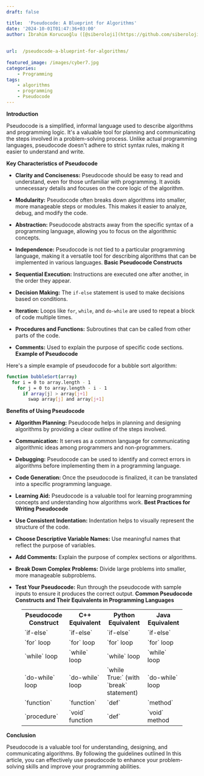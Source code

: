 ```yaml
---
draft: false

title:  'Pseudocode: A Blueprint for Algorithms'
date: '2024-10-01T01:47:36+03:00'
author: İbrahim Korucuoğlu ([@siberoloji](https://github.com/siberoloji))
 
 
url:  /pseudocode-a-blueprint-for-algorithms/
 
featured_image: /images/cyber7.jpg
categories:
    - Programming
tags:
    - algorithms
    - programming
    - Pseudocode
---
```



**Introduction**



Pseudocode is a simplified, informal language used to describe algorithms and programming logic. It's a valuable tool for planning and communicating the steps involved in a problem-solving process. Unlike actual programming languages, pseudocode doesn't adhere to strict syntax rules, making it easier to understand and write.



**Key Characteristics of Pseudocode**


* **Clarity and Conciseness:** Pseudocode should be easy to read and understand, even for those unfamiliar with programming. It avoids unnecessary details and focuses on the core logic of the algorithm.

* **Modularity:** Pseudocode often breaks down algorithms into smaller, more manageable steps or modules. This makes it easier to analyze, debug, and modify the code.

* **Abstraction:** Pseudocode abstracts away from the specific syntax of a programming language, allowing you to focus on the algorithmic concepts.

* **Independence:** Pseudocode is not tied to a particular programming language, making it a versatile tool for describing algorithms that can be implemented in various languages.
**Basic Pseudocode Constructs**


* **Sequential Execution:** Instructions are executed one after another, in the order they appear.

* **Decision Making:** The `if-else` statement is used to make decisions based on conditions.

* **Iteration:** Loops like `for`, `while`, and `do-while` are used to repeat a block of code multiple times.

* **Procedures and Functions:** Subroutines that can be called from other parts of the code.

* **Comments:** Used to explain the purpose of specific code sections.
**Example of Pseudocode**



Here's a simple example of pseudocode for a bubble sort algorithm:


```bash
function bubbleSort(array)
  for i = 0 to array.length - 1
    for j = 0 to array.length - i - 1
      if array[j] > array[j+1]
        swap array[j] and array[j+1]
```



**Benefits of Using Pseudocode**


* **Algorithm Planning:** Pseudocode helps in planning and designing algorithms by providing a clear outline of the steps involved.

* **Communication:** It serves as a common language for communicating algorithmic ideas among programmers and non-programmers.

* **Debugging:** Pseudocode can be used to identify and correct errors in algorithms before implementing them in a programming language.

* **Code Generation:** Once the pseudocode is finalized, it can be translated into a specific programming language.

* **Learning Aid:** Pseudocode is a valuable tool for learning programming concepts and understanding how algorithms work.
**Best Practices for Writing Pseudocode**


* **Use Consistent Indentation:** Indentation helps to visually represent the structure of the code.

* **Choose Descriptive Variable Names:** Use meaningful names that reflect the purpose of variables.

* **Add Comments:** Explain the purpose of complex sections or algorithms.

* **Break Down Complex Problems:** Divide large problems into smaller, more manageable subproblems.

* **Test Your Pseudocode:** Run through the pseudocode with sample inputs to ensure it produces the correct output.
**Common Pseudocode Constructs and Their Equivalents in Programming Languages**


<!-- wp:table -->
<figure class="wp-block-table"><table class="has-fixed-layout"><tbody><tr><th>Pseudocode Construct</th><th>C++ Equivalent</th><th>Python Equivalent</th><th>Java Equivalent</th></tr><tr><td>`if-else`</td><td>`if-else`</td><td>`if-else`</td><td>`if-else`</td></tr><tr><td>`for` loop</td><td>`for` loop</td><td>`for` loop</td><td>`for` loop</td></tr><tr><td>`while` loop</td><td>`while` loop</td><td>`while` loop</td><td>`while` loop</td></tr><tr><td>`do-while` loop</td><td>`do-while` loop</td><td>`while True:` (with `break` statement)</td><td>`do-while` loop</td></tr><tr><td>`function`</td><td>`function`</td><td>`def`</td><td>`method`</td></tr><tr><td>`procedure`</td><td>`void` function</td><td>`def`</td><td>`void` method</td></tr></tbody></table></figure>
<!-- /wp:table -->


**Conclusion**



Pseudocode is a valuable tool for understanding, designing, and communicating algorithms. By following the guidelines outlined In this article, you can effectively use pseudocode to enhance your problem-solving skills and improve your programming abilities.
